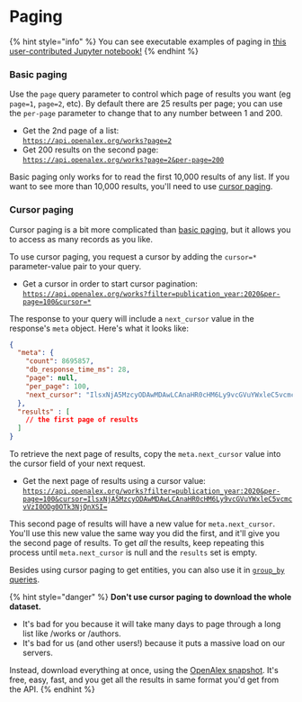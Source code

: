 # Paging

{% hint style="info" %}
You can see executable examples of paging in [this user-contributed Jupyter notebook!](https://github.com/ourresearch/openalex-api-tutorials/blob/main/notebooks/getting-started/paging.ipynb)
{% endhint %}

### Basic paging

Use the `page` query parameter to control which page of results you want (eg `page=1`, `page=2`, etc). By default there are 25 results per page; you can use the `per-page` parameter to change that to any number between 1 and 200.

* Get the 2nd page of a list:\
  [`https://api.openalex.org/works?page=2`](https://api.openalex.org/works?page=2)
* Get 200 results on the second page:\
  [`https://api.openalex.org/works?page=2&per-page=200`](https://api.openalex.org/works?page=2\&per-page=200)

Basic paging only works for to read the first 10,000 results of any list. If you want to see more than 10,000 results, you'll need to use [cursor paging](paging.md#cursor-paging).

### Cursor paging

Cursor paging is a bit more complicated than [basic paging](paging.md#basic-paging), but it allows you to access as many records as you like.&#x20;

To use cursor paging, you request a cursor by adding the `cursor=*` parameter-value pair to your query.

* Get a cursor in order to start cursor pagination:\
  [`https://api.openalex.org/works?filter=publication_year:2020&per-page=100&cursor=*`](https://api.openalex.org/works?filter=publication\_year:2020\&per-page=100\&cursor=\*)

The response to your query will include a `next_cursor` value in the response's `meta` object. Here's what it looks like:&#x20;

```json
{
  "meta": {
    "count": 8695857,
    "db_response_time_ms": 28,
    "page": null,
    "per_page": 100,
    "next_cursor": "IlsxNjA5MzcyODAwMDAwLCAnaHR0cHM6Ly9vcGVuYWxleC5vcmcvVzI0ODg0OTk3NjQnXSI="
  },
  "results" : [
    // the first page of results
  ]
}
```

To retrieve the next page of results, copy the `meta.next_cursor` value into the cursor field of your next request.

* Get the next page of results using a cursor value: \
  [`https://api.openalex.org/works?filter=publication_year:2020&per-page=100&cursor=IlsxNjA5MzcyODAwMDAwLCAnaHR0cHM6Ly9vcGVuYWxleC5vcmcvVzI0ODg0OTk3NjQnXSI=`](https://api.openalex.org/works?filter=publication\_year:2020\&per-page=100\&cursor=IlsxNjA5MzcyODAwMDAwLCAnaHR0cHM6Ly9vcGVuYWxleC5vcmcvVzI0ODg0OTk3NjQnXSI=)

This second page of results will have a new value for `meta.next_cursor`. You'll use this new value the same way you did the first, and it'll give you the second page of results. To get _all_ the results, keep repeating this process until `meta.next_cursor` is null and the `results` set is empty.

Besides using cursor paging to get entities, you can also use it in [`group_by` queries](../get-groups-of-entities.md).

{% hint style="danger" %}
**Don't use cursor paging to download the whole dataset.**

* It's bad for you because it will take many days to page through a long list like /works or /authors.
* It's bad for us (and other users!) because it puts a massive load on our servers.

Instead, download everything at once, using the [OpenAlex snapshot](../../download-all-data/openalex-snapshot.md). It's free, easy, fast, and you get all the results in same format you'd get from the API.
{% endhint %}
